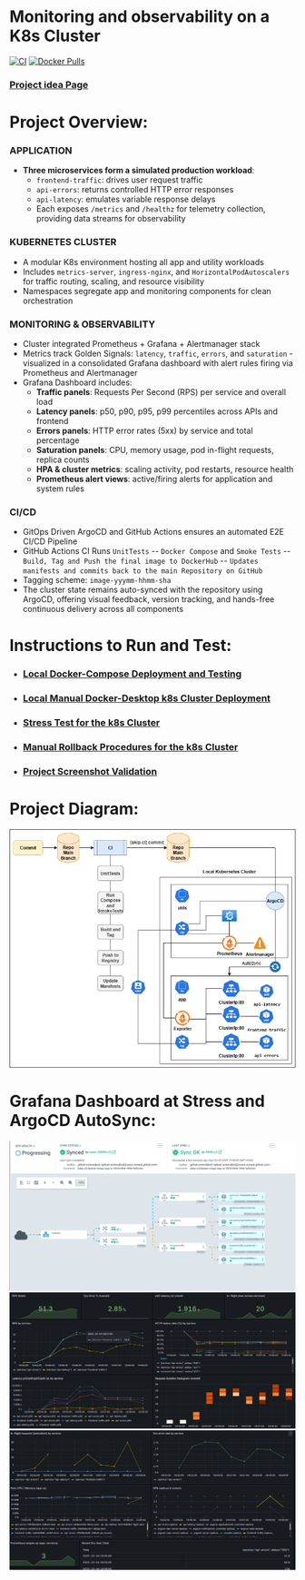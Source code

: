 # Monitoring and observability on a K8s Cluster
[![CI](https://github.com/s1natex/monitoring-observability-k8s/actions/workflows/ci.yml/badge.svg?branch=main)](https://github.com/s1natex/monitoring-observability-k8s/actions/workflows/ci.yml)
[![Docker Pulls](https://img.shields.io/docker/pulls/s1natex/monitoring-observability-k8s.svg)](https://hub.docker.com/r/s1natex/monitoring-observability-k8s)
### [Project idea Page](https://roadmap.sh/projects/simple-monitoring-dashboard)
# Project Overview:
### APPLICATION
- **Three microservices form a simulated production workload**:
  - `frontend-traffic`: drives user request traffic
  - `api-errors`: returns controlled HTTP error responses
  - `api-latency`: emulates variable response delays
  - Each exposes `/metrics` and `/healthz` for telemetry collection, providing data streams for observability
### KUBERNETES CLUSTER
- A modular K8s environment hosting all app and utility workloads
- Includes `metrics-server`, `ingress-nginx`, and `HorizontalPodAutoscalers` for traffic routing, scaling, and resource visibility
- Namespaces segregate app and monitoring components for clean orchestration
### MONITORING & OBSERVABILITY
- Cluster integrated Prometheus + Grafana + Alertmanager stack
- Metrics track Golden Signals: `latency`, `traffic`, `errors`, and `saturation` - visualized in a consolidated Grafana dashboard with alert rules firing via Prometheus and Alertmanager
- Grafana Dashboard includes:
  - **Traffic panels**: Requests Per Second (RPS) per service and overall load
  - **Latency panels**: p50, p90, p95, p99 percentiles across APIs and frontend
  - **Errors panels**: HTTP error rates (5xx) by service and total percentage
  - **Saturation panels**: CPU, memory usage, pod in-flight requests, replica counts
  - **HPA & cluster metrics**: scaling activity, pod restarts, resource health
  - **Prometheus alert views**: active/firing alerts for application and system rules
### CI/CD
- GitOps Driven ArgoCD and GitHub Actions ensures an automated E2E CI/CD Pipeline
- GitHub Actions CI Runs `UnitTests` -- `Docker Compose` and `Smoke Tests` -- `Build, Tag and Push the final image to DockerHub` -- `Updates manifests and commits back to the main Repository on GitHub`
- Tagging scheme: `image-yyymm-hhmm-sha`
- The cluster state remains auto-synced with the repository using ArgoCD, offering visual feedback, version tracking, and hands-free continuous delivery across all components
# Instructions to Run and Test:
- ### [Local Docker-Compose Deployment and Testing](./docs/docker-compose.md)
- ### [Local Manual Docker-Desktop k8s Cluster Deployment](./docs/k8s.md)
- ### [Stress Test for the k8s Cluster](./docs/stress.md)
- ### [Manual Rollback Procedures for the k8s Cluster](./docs/Rollback.md)
- ### [Project Screenshot Validation](./docs/Screenshots.md)
# Project Diagram:
![System](./media/systemdiagram.png)
# Grafana Dashboard at Stress and ArgoCD AutoSync:
![argocdsyncinprogress](./media/argocdsyncinprogress.png)
![dashboardatstress](./media/dashboardatstress.png)
![dashboardatstress2](./media/dashboardatstress2.png)
